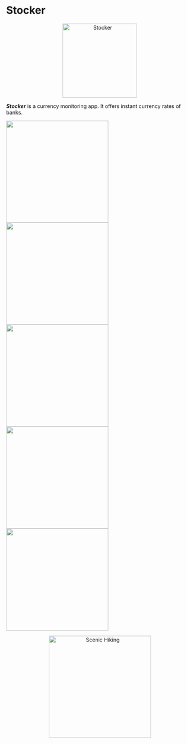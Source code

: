 # Stocker

<p align="center"><img src="https://github.com/harrunisk/Stocker/blob/master/app/src/main/ic_launcher-web.png" alt="Stocker" height="200px"></p>

***Stocker*** is a currency monitoring app. It offers instant currency rates of banks.  

<p float="left">
<img src="https://github.com/harrunisk/Stocker/blob/master/art/App0.jpg" width="275">
<img src="https://github.com/harrunisk/Stocker/blob/master/art/App1.jpg" width="275">
<img src="https://github.com/harrunisk/Stocker/blob/master/art/App2.jpg" width="275">
<img src="https://github.com/harrunisk/Stocker/blob/master/art/App3.jpg" width="275">
<img src="https://github.com/harrunisk/Stocker/blob/master/art/App4.jpg" width="275">
</p>

<p align="center"><img src="https://github.com/harrunisk/Stocker/blob/master/art/AppGif.gif" alt="Scenic Hiking" width="275"></p>
